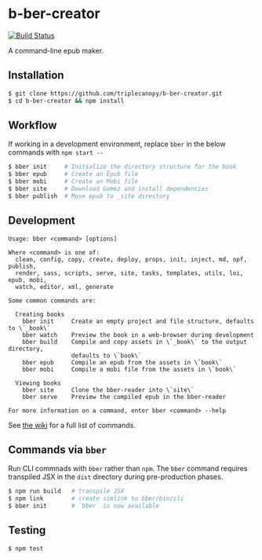 # b-ber-creator

[![Build Status](https://travis-ci.com/triplecanopy/b-ber-creator.svg?token=d5sXqMpXEby4v8y2wENP&branch=master)](https://travis-ci.com/triplecanopy/b-ber-creator)

A command-line epub maker.

## Installation

```bash
$ git clone https://github.com/triplecanopy/b-ber-creator.git
$ cd b-ber-creator && npm install
```

## Workflow

If working in a development environment, replace `bber` in the below commands with `npm start --`

```bash
$ bber init     # Initialize the directory structure for the book
$ bber epub     # Create an Epub file
$ bber mobi     # Create an Mobi file
$ bber site     # Download Gomez and install dependencies
$ bber publish  # Move epub to _site directory
```

## Development

```
Usage: bber <command> [options]

Where <command> is one of:
  clean, config, copy, create, deploy, props, init, inject, md, opf, publish,
  render, sass, scripts, serve, site, tasks, templates, utils, loi, epub, mobi,
  watch, editor, xml, generate

Some common commands are:

  Creating books
    bber init     Create an empty project and file structure, defaults to \`_book\`
    bber watch    Preview the book in a web-browser during development
    bber build    Compile and copy assets in \`_book\` to the output directory,
                  defaults to \`book\`
    bber epub     Compile an epub from the assets in \`book\`
    bber mobi     Compile a mobi file from the assets in \`book\`

  Viewing books
    bber site     Clone the bber-reader into \`site\`
    bber serve    Preview the compiled epub in the bber-reader

For more information on a command, enter bber <command> --help
```

See [the wiki](https://github.com/triplecanopy/b-ber-creator/wiki/CLI-Command-List#full-command-list) for a full list of commands.

## Commands via `bber`

Run CLI commnads with `bber` rather than `npm`. The `bber` command requires transpiled JSX in the `dist` directory during pre-production phases.

```bash
$ npm run build   # transpile JSX
$ npm link        # create simlink to bber/bin/cli
$ bber init       # `bber` is now available
```

## Testing

```
$ npm test
```
